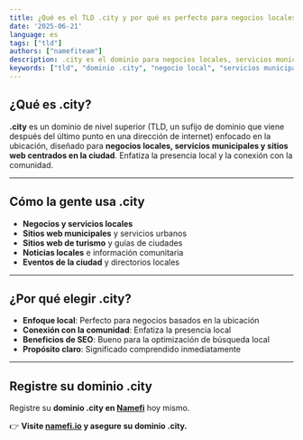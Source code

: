```yaml
---
title: ¿Qué es el TLD .city y por qué es perfecto para negocios locales?
date: '2025-06-21'
language: es
tags: ["tld"]
authors: ["namefiteam"]
description: .city es el dominio para negocios locales, servicios municipales y sitios web centrados en la ciudad. Perfecto para establecer presencia local.
keywords: ["tld", "dominio .city", "negocio local", "servicios municipales", "sitios web de ciudad", "presencia local"]
---
```


## **¿Qué es .city?**

**.city** es un dominio de nivel superior (TLD, un sufijo de dominio que viene después del último punto en una dirección de internet) enfocado en la ubicación, diseñado para **negocios locales, servicios municipales y sitios web centrados en la ciudad**. Enfatiza la presencia local y la conexión con la comunidad.

---

## **Cómo la gente usa .city**

*   **Negocios y servicios locales**
*   **Sitios web municipales** y servicios urbanos
*   **Sitios web de turismo** y guías de ciudades
*   **Noticias locales** e información comunitaria
*   **Eventos de la ciudad** y directorios locales

---

## **¿Por qué elegir .city?**

*   **Enfoque local**: Perfecto para negocios basados en la ubicación
*   **Conexión con la comunidad**: Enfatiza la presencia local
*   **Beneficios de SEO**: Bueno para la optimización de búsqueda local
*   **Propósito claro**: Significado comprendido inmediatamente

---

## **Registre su dominio .city**

Registre su **dominio .city en [Namefi](https://namefi.io)** hoy mismo.

👉 **Visite [namefi.io](https://namefi.io) y asegure su dominio .city.**